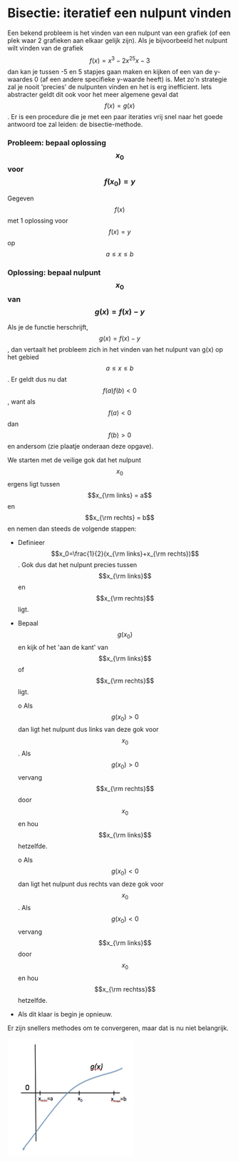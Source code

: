 
# Bisectie: iteratief een nulpunt vinden

Een bekend probleem is het vinden van een nulpunt van een grafiek (of een plek waar 2 grafieken aan elkaar gelijk zijn). Als je bijvoorbeeld het nulpunt wilt vinden van de grafiek $$f(x)=x^3-2x^25x-3$$ dan kan je tussen -5 en 5 stapjes gaan maken en kijken of een van de y-waardes 0 (af een andere specifieke y-waarde heeft) is. Met zo'n strategie zal je nooit 'precies' de nulpunten vinden en het is erg inefficient. Iets abstracter geldt dit ook voor het meer algemene geval dat $$f(x)=g(x)$$. Er is een procedure die je met een paar iteraties vrij snel naar het goede antwoord toe zal leiden: de bisectie-methode.

### Probleem: bepaal oplossing $$x_0$$ voor $$f(x_0)=y$$
Gegeven $$f(x)$$ met 1 oplossing voor $$f(x)=y$$ op $$a \leq x \leq b$$

### Oplossing: bepaal nulpunt $$x_0$$ van $$g(x) = f(x)-y$$

Als je de functie herschrijft, $$g(x) = f(x)-y$$, dan vertaalt het probleem zich in het vinden van het nulpunt van g(x) op het gebied $$a \leq x \leq b$$. Er geldt dus nu dat $$f(a)f(b)<0$$, want als $$f(a)<0$$ dan $$f(b)>0$$ en andersom (zie plaatje onderaan deze opgave).

We starten met  de veilige gok dat het nulpunt $$x_0$$  ergens ligt tussen $$x_{\rm links} = a$$ en $$x_{\rm rechts} = b$$ en nemen dan steeds de volgende stappen:

  - Definieer $$x_0=\frac{1}{2}(x_{\rm links}+x_{\rm rechts})$$.
    Gok dus dat het nulpunt precies tussen $$x_{\rm links}$$ en $$x_{\rm rechts}$$ ligt.
    
  - Bepaal $$g(x_0)$$ en kijk of het 'aan de kant' van $$x_{\rm links}$$ of $$x_{\rm rechts}$$ ligt.

    o Als $$g(x_0)>0$$ dan ligt het nulpunt dus links van deze gok voor $$x_0$$.
      Als $$g(x_0)>0$$ vervang $$x_{\rm rechts}$$ door $$x_0$$ en hou $$x_{\rm links}$$ hetzelfde.

    o Als $$g(x_0)<0$$ dan ligt het nulpunt dus rechts van deze gok voor $$x_0$$.
      Als $$g(x_0)<0$$ vervang $$x_{\rm links}$$ door $$x_0$$ en hou $$x_{\rm rechtss}$$ hetzelfde.

  - Als dit klaar is begin je opnieuw.

Er zijn snellers methodes om te convergeren, maar dat is nu niet belangrijk.

![](Bisectie.png)

